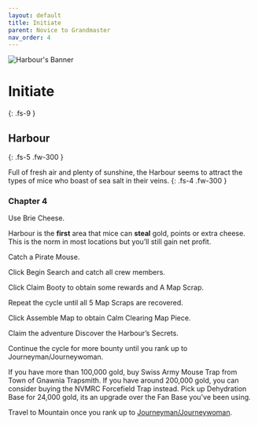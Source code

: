 ```yaml
---
layout: default
title: Initiate
parent: Novice to Grandmaster
nav_order: 4
---
```


 <img src="https://ic.pics.livejournal.com/camomiletea/1321849/142788/142788_original.jpg" alt="Harbour's Banner">

# Initiate
{: .fs-9 }

## Harbour
{: .fs-5 .fw-300 }

Full of fresh air and plenty of sunshine, the Harbour seems to attract the types of mice who boast of sea salt in their veins.
{: .fs-4 .fw-300 }

### Chapter 4

Use Brie Cheese.

Harbour is the <strong>first</strong> area that mice can <strong>steal</strong> gold, points or extra cheese. This is the norm in most locations but you’ll still gain net profit.

Catch a Pirate Mouse.

Click Begin Search and catch all crew members.

Click Claim Booty to obtain some rewards and A Map Scrap.

Repeat the cycle until all 5 Map Scraps are recovered.

Click Assemble Map to obtain Calm Clearing Map Piece.

Claim the adventure Discover the Harbour’s Secrets.

Continue the cycle for more bounty until you rank up to Journeyman/Journeywoman.

If you have more than 100,000 gold, buy Swiss Army Mouse Trap from Town of Gnawnia Trapsmith. If you have around 200,000 gold, you can consider buying the NVMRC Forcefield Trap instead. Pick up Dehydration Base for 24,000 gold, its an upgrade over the Fan Base you've been using.

Travel to Mountain once you rank up to [Journeyman/Journeywoman](/novice-to-grandmaster/journeyman).
